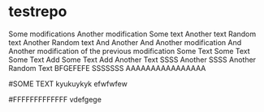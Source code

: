# testrepo
Some modifications
Another modification
Some text
Another text
Random text
Another Random text
And Another
And Another modification
And Another modification of the previous modification
Some Text
Some Text Some Text
Add Some Text
Add Another Text
SSSS
Another SSSS
Another Random Text
BFGEFEFE
SSSSSSS
AAAAAAAAAAAAAAAA

#SOME TEXT
kyukuykyk
efwfwfew

#FFFFFFFFFFFFF
vdefgege
